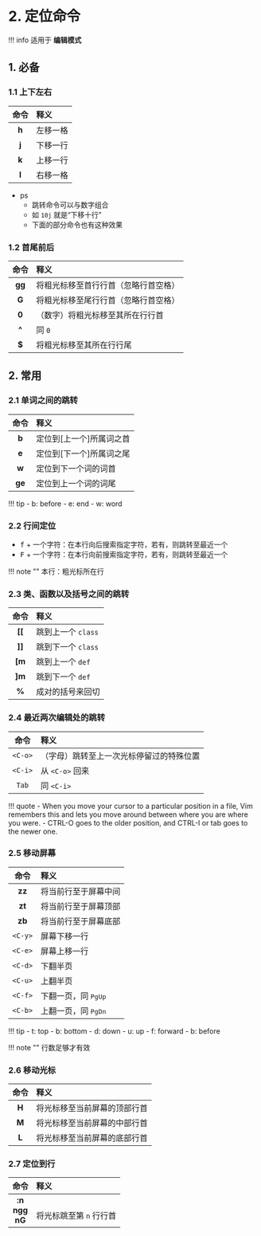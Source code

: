 # 2. 定位命令

!!! info
    适用于 **编辑模式**

## 1. 必备

### 1.1 上下左右

| 命令 | 释义 |
| :----: | :--- |
| **h** | 左移一格 |
| **j** | 下移一行 |
| **k** | 上移一行 |
| **l** | 右移一格 |

- ps
    - 跳转命令可以与数字组合
    - 如 `10j` 就是“下移十行”
    - 下面的部分命令也有这种效果

### 1.2 首尾前后

| 命令 | 释义 |
| :----: | :--- |
| **gg** | 将粗光标移至首行行首（忽略行首空格） |
| **G** | 将粗光标移至尾行行首（忽略行首空格） |
| **0** | （数字）将粗光标移至其所在行行首 |
| **^** | 同 `0` |
| **$** | 将粗光标移至其所在行行尾 |

## 2. 常用

### 2.1 单词之间的跳转

| 命令 | 释义 |
| :---: | :--- |
| **b** | 定位到[上一个]所属词之首 |
| **e** | 定位到[下一个]所属词之尾 |
| **w** | 定位到下一个词的词首 |
| **ge** | 定位到上一个词的词尾 |

!!! tip
    - b: before
    - e: end
    - w: word

### 2.2 行间定位

- <kbd>f</kbd> + 一个字符：在本行向后搜索指定字符，若有，则跳转至最近一个
- <kbd>F</kbd> + 一个字符：在本行向前搜索指定字符，若有，则跳转至最近一个

!!! note ""
    本行：粗光标所在行

### 2.3 类、函数以及括号之间的跳转

| 命令 | 释义 |
| :---: | :--- |
| **[[** | 跳到上一个 `class` |
| **]]** | 跳到下一个 `class` |
| **[m** | 跳到上一个 `def` |
| **]m** | 跳到下一个 `def` |
| **%** | 成对的括号来回切 |

### 2.4 最近两次编辑处的跳转

| 命令 | 释义 |
| :---: | :--- |
| `<C-o>` | （字母）跳转至上一次光标停留过的特殊位置 |
| `<C-i>` | 从 `<C-o>` 回来 |
| `Tab` | 同 `<C-i>` |

!!! quote
    - When you move your cursor to a particular position in a file, Vim remembers this and lets you move around between where you are where you were.
    - CTRL-O goes to the older position, and CTRL-I or tab goes to the newer one.

### 2.5 移动屏幕

| 命令 | 释义 |
| :---: | :--- |
| **zz** | 将当前行至于屏幕中间 |
| **zt** | 将当前行至于屏幕顶部 |
| **zb** | 将当前行至于屏幕底部 |
| `<C-y>` | 屏幕下移一行 |
| `<C-e>` | 屏幕上移一行 |
| `<C-d>` | 下翻半页 |
| `<C-u>` | 上翻半页 |
| `<C-f>` | 下翻一页，同 <kbd>PgUp</kbd> |
| `<C-b>` | 上翻一页，同 <kbd>PgDn</kbd> |

!!! tip
    - t: top
    - b: bottom
    - d: down
    - u: up
    - f: forward
    - b: before

!!! note ""
    行数足够才有效

### 2.6 移动光标

| 命令 | 释义 |
| :---: | :--- |
| **H** | 将光标移至当前屏幕的顶部行首 |
| **M** | 将光标移至当前屏幕的中部行首 |
| **L** | 将光标移至当前屏幕的底部行首 |

### 2.7 定位到行

| 命令 | 释义 |
| :---: | :--- |
| **:n**<br>**ngg**<br>**nG** | <br>将光标跳至第 `n` 行行首 |
